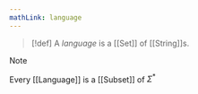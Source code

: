```yaml
---
mathLink: language
---
```

>[!def]
>A *language* is a [[Set]] of [[String]]s.

>[!note]
>Every [[Language]] is a [[Subset]] of $\Sigma^*$

